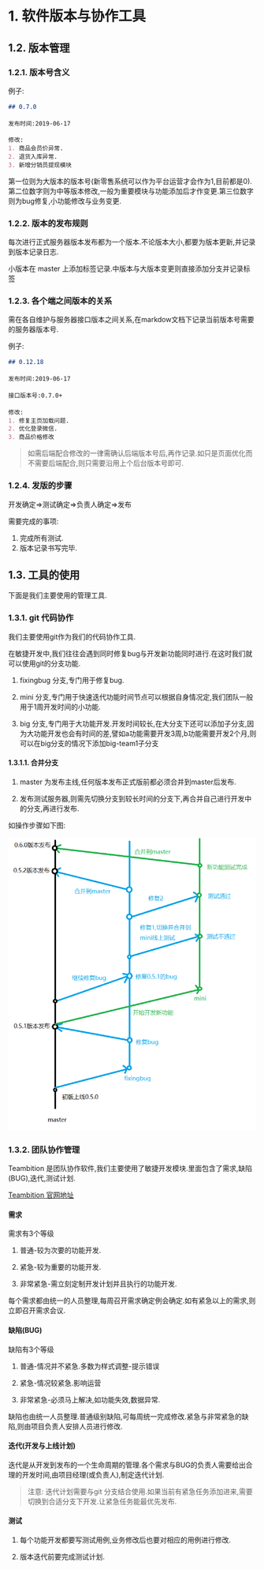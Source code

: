 # 1. 软件版本与协作工具

## 1.2. 版本管理



### 1.2.1. 版本号含义

例子:

```md
## 0.7.0

发布时间:2019-06-17

修改:
1. 商品会员价异常.
2. 退货入库异常.
3. 新增分销员提现模块
```

第一位则为大版本的版本号(新零售系统可以作为平台运营才会作为1,目前都是0).第二位数字则为中等版本修改,一般为重要模块与功能添加后才作变更.第三位数字则为bug修复,小功能修改与业务变更.</br>

### 1.2.2. 版本的发布规则

每次进行正式服务器版本发布都为一个版本.不论版本大小,都要为版本更新,并记录到版本记录日志.</br>

小版本在 master 上添加标签记录.中版本与大版本变更则直接添加分支并记录标签

### 1.2.3. 各个端之间版本的关系

需在各自维护与服务器接口版本之间关系,在markdow文档下记录当前版本号需要的服务器版本号.</br>

例子:

```md
## 0.12.18

发布时间:2019-06-17

接口版本号:0.7.0+

修改:
1. 修复主页加载问题.
2. 优化登录微信.
3. 商品价格修改
```
> 如需后端配合修改的一律需确认后端版本号后,再作记录.如只是页面优化而不需要后端配合,则只需要沿用上个后台版本号即可.

### 1.2.4. 发版的步骤

开发确定=>测试确定=>负责人确定=>发布

需要完成的事项:</br>
1. 完成所有测试.
2. 版本记录书写完毕.

## 1.3. 工具的使用

下面是我们主要使用的管理工具.

### 1.3.1. git 代码协作

我们主要使用git作为我们的代码协作工具.</br>

在敏捷开发中,我们往往会遇到同时修复bug与开发新功能同时进行.在这时我们就可以使用git的分支功能.</br>

1. fixingbug 分支,专门用于修复bug.

2. mini 分支,专门用于快速迭代功能时间节点可以根据自身情况定,我们团队一般用于1周开发时间的小功能.

3. big 分支,专门用于大功能开发.开发时间较长,在大分支下还可以添加子分支,因为大功能开发也会有时间的差,譬如a功能需要开发3周,b功能需要开发2个月,则可以在big分支的情况下添加big-team1子分支

#### 1.3.1.1. 合并分支

1. master 为发布主线,任何版本发布正式版前都必须合并到master后发布.</br>

2. 发布测试服务器,则需先切换分支到较长时间的分支下,再合并自己进行开发中的分支,再进行发布.

如操作步骤如下图:</br>

![img](/%E5%85%AC%E5%8F%B8%E7%AE%A1%E7%90%86/img/git_branch.png?raw=true)


### 1.3.2. 团队协作管理

Teambition 是团队协作软件,我们主要使用了敏捷开发模块.里面包含了需求,缺陷(BUG),迭代,测试计划.

[Teambition 官网地址](https://www.teambition.com/)

#### 需求

需求有3个等级

1. 普通-较为次要的功能开发.

2. 紧急-较为重要的功能开发.

3. 非常紧急-需立刻定制开发计划并且执行的功能开发.

每个需求都由统一的人员整理,每周召开需求确定例会确定.如有紧急以上的需求,则立即召开需求会议.

#### 缺陷(BUG)

缺陷有3个等级

1. 普通-情况并不紧急.多数为样式调整-提示错误

2. 紧急-情况较紧急.影响运营

3. 非常紧急-必须马上解决,如功能失效,数据异常.

缺陷也由统一人员整理.普通级别缺陷,可每周统一完成修改.紧急与非常紧急的缺陷,则由项目负责人安排人员进行修改.

#### 迭代(开发与上线计划)

迭代是从开发到发布的一个生命周期的管理.各个需求与BUG的负责人需要给出合理的开发时间,由项目经理(或负责人),制定迭代计划.

> 注意: 迭代计划需要与git 分支结合使用.如果当前有紧急任务添加进来,需要切换到合适分支下开发.让紧急任务能最优先发布.

#### 测试

1. 每个功能开发都要写测试用例,业务修改后也要对相应的用例进行修改.

2. 版本迭代前要完成测试计划.


